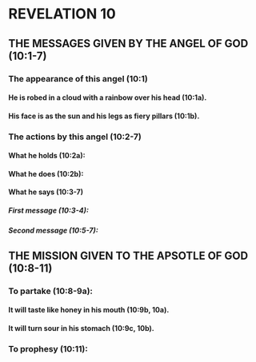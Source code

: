 ---
---
# REVELATION 10
## THE MESSAGES GIVEN BY THE ANGEL OF GOD (10:1-7) 
###  The appearance of this angel (10:1) 
####  He is robed in a cloud with a rainbow over his head (10:1a). 
####  His face is as the sun and his legs as fiery pillars (10:1b). 
###  The actions by this angel (10:2-7) 
####  What he holds (10:2a): 
####  What he does (10:2b): 
####  What he says (10:3-7) 
#####  First message (10:3-4): 
#####  Second message (10:5-7): 
## THE MISSION GIVEN TO THE APSOTLE OF GOD (10:8-11) 
###  To partake (10:8-9a): 
####  It will taste like honey in his mouth (10:9b, 10a). 
####  It will turn sour in his stomach (10:9c, 10b). 
###  To prophesy (10:11): 
